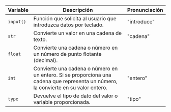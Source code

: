 | Variable    | Descripción                                                                 | Pronunciación |
|-------------|-----------------------------------------------------------------------------|---------------|
| `input()`   | Función que solicita al usuario que introduzca datos por teclado.          | "introduce"   |                                             |               |
| `str`       | Convierte un valor en una cadena de texto.                                 | "cadena"      |
| `float`     | Convierte una cadena o número en un número de punto flotante (decimal).    |               |
| `int`       | Convierte una cadena o número en un entero. Si se proporciona una cadena que representa un número, la convierte en su valor entero. | "entero"      |
| `type`      | Devuelve el tipo de dato del valor o variable proporcionada.               | "tipo"        |

